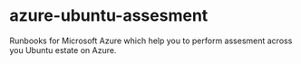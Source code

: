 # azure-ubuntu-assesment
Runbooks for Microsoft Azure which help you to perform assesment across you Ubuntu estate on Azure. 
